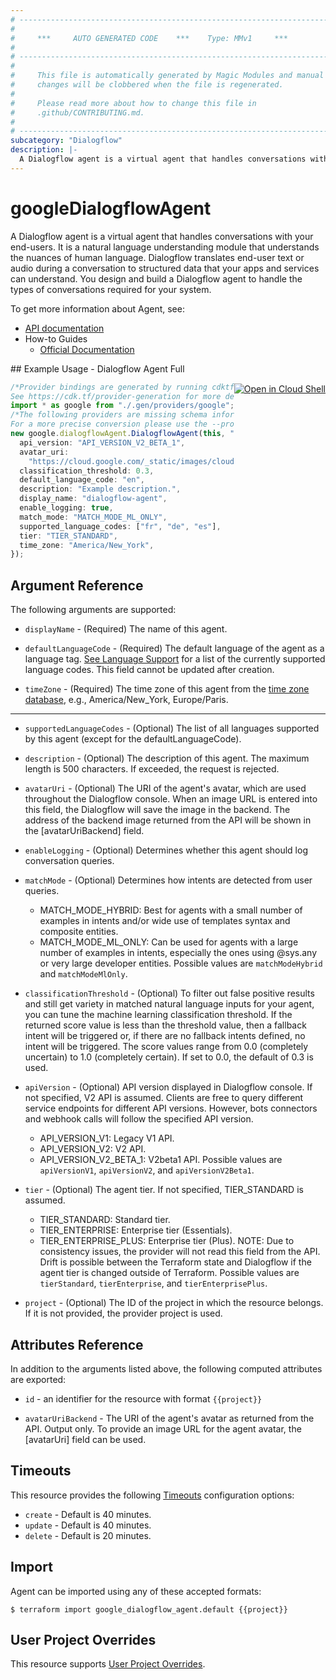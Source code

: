 ```yaml
---
# ----------------------------------------------------------------------------
#
#     ***     AUTO GENERATED CODE    ***    Type: MMv1     ***
#
# ----------------------------------------------------------------------------
#
#     This file is automatically generated by Magic Modules and manual
#     changes will be clobbered when the file is regenerated.
#
#     Please read more about how to change this file in
#     .github/CONTRIBUTING.md.
#
# ----------------------------------------------------------------------------
subcategory: "Dialogflow"
description: |-
  A Dialogflow agent is a virtual agent that handles conversations with your end-users.
---
```


# googleDialogflowAgent

A Dialogflow agent is a virtual agent that handles conversations with your end-users. It is a natural language
understanding module that understands the nuances of human language. Dialogflow translates end-user text or audio
during a conversation to structured data that your apps and services can understand. You design and build a Dialogflow
agent to handle the types of conversations required for your system.

To get more information about Agent, see:

* [API documentation](https://cloud.google.com/dialogflow/docs/reference/rest/v2/projects/agent)
* How-to Guides
  * [Official Documentation](https://cloud.google.com/dialogflow/docs/)

<div class = "oics-button" style="float: right; margin: 0 0 -15px">
  <a href="https://console.cloud.google.com/cloudshell/open?cloudshell_git_repo=https%3A%2F%2Fgithub.com%2Fterraform-google-modules%2Fdocs-examples.git&cloudshell_working_dir=dialogflow_agent_full&cloudshell_image=gcr.io%2Fgraphite-cloud-shell-images%2Fterraform%3Alatest&open_in_editor=main.tf&cloudshell_print=.%2Fmotd&cloudshell_tutorial=.%2Ftutorial.md" target="_blank">
    <img alt="Open in Cloud Shell" src="//gstatic.com/cloudssh/images/open-btn.svg" style="max-height: 44px; margin: 32px auto; max-width: 100%;">
  </a>
</div>
## Example Usage - Dialogflow Agent Full

```typescript
/*Provider bindings are generated by running cdktf get.
See https://cdk.tf/provider-generation for more details.*/
import * as google from "./.gen/providers/google";
/*The following providers are missing schema information and might need manual adjustments to synthesize correctly: google.
For a more precise conversion please use the --provider flag in convert.*/
new google.dialogflowAgent.DialogflowAgent(this, "full_agent", {
  api_version: "API_VERSION_V2_BETA_1",
  avatar_uri:
    "https://cloud.google.com/_static/images/cloud/icons/favicons/onecloud/super_cloud.png",
  classification_threshold: 0.3,
  default_language_code: "en",
  description: "Example description.",
  display_name: "dialogflow-agent",
  enable_logging: true,
  match_mode: "MATCH_MODE_ML_ONLY",
  supported_language_codes: ["fr", "de", "es"],
  tier: "TIER_STANDARD",
  time_zone: "America/New_York",
});

```

## Argument Reference

The following arguments are supported:

*   `displayName` -
    (Required)
    The name of this agent.

*   `defaultLanguageCode` -
    (Required)
    The default language of the agent as a language tag. [See Language Support](https://cloud.google.com/dialogflow/docs/reference/language)
    for a list of the currently supported language codes. This field cannot be updated after creation.

*   `timeZone` -
    (Required)
    The time zone of this agent from the [time zone database](https://www.iana.org/time-zones), e.g., America/New\_York,
    Europe/Paris.

***

*   `supportedLanguageCodes` -
    (Optional)
    The list of all languages supported by this agent (except for the defaultLanguageCode).

*   `description` -
    (Optional)
    The description of this agent. The maximum length is 500 characters. If exceeded, the request is rejected.

*   `avatarUri` -
    (Optional)
    The URI of the agent's avatar, which are used throughout the Dialogflow console. When an image URL is entered
    into this field, the Dialogflow will save the image in the backend. The address of the backend image returned
    from the API will be shown in the \[avatarUriBackend] field.

*   `enableLogging` -
    (Optional)
    Determines whether this agent should log conversation queries.

*   `matchMode` -
    (Optional)
    Determines how intents are detected from user queries.
    * MATCH\_MODE\_HYBRID: Best for agents with a small number of examples in intents and/or wide use of templates
      syntax and composite entities.
    * MATCH\_MODE\_ML\_ONLY: Can be used for agents with a large number of examples in intents, especially the ones
      using @sys.any or very large developer entities.
      Possible values are `matchModeHybrid` and `matchModeMlOnly`.

*   `classificationThreshold` -
    (Optional)
    To filter out false positive results and still get variety in matched natural language inputs for your agent,
    you can tune the machine learning classification threshold. If the returned score value is less than the threshold
    value, then a fallback intent will be triggered or, if there are no fallback intents defined, no intent will be
    triggered. The score values range from 0.0 (completely uncertain) to 1.0 (completely certain). If set to 0.0, the
    default of 0.3 is used.

*   `apiVersion` -
    (Optional)
    API version displayed in Dialogflow console. If not specified, V2 API is assumed. Clients are free to query
    different service endpoints for different API versions. However, bots connectors and webhook calls will follow
    the specified API version.
    * API\_VERSION\_V1: Legacy V1 API.
    * API\_VERSION\_V2: V2 API.
    * API\_VERSION\_V2\_BETA\_1: V2beta1 API.
      Possible values are `apiVersionV1`, `apiVersionV2`, and `apiVersionV2Beta1`.

*   `tier` -
    (Optional)
    The agent tier. If not specified, TIER\_STANDARD is assumed.
    * TIER\_STANDARD: Standard tier.
    * TIER\_ENTERPRISE: Enterprise tier (Essentials).
    * TIER\_ENTERPRISE\_PLUS: Enterprise tier (Plus).
      NOTE: Due to consistency issues, the provider will not read this field from the API. Drift is possible between
      the Terraform state and Dialogflow if the agent tier is changed outside of Terraform.
      Possible values are `tierStandard`, `tierEnterprise`, and `tierEnterprisePlus`.

*   `project` - (Optional) The ID of the project in which the resource belongs.
    If it is not provided, the provider project is used.

## Attributes Reference

In addition to the arguments listed above, the following computed attributes are exported:

*   `id` - an identifier for the resource with format `{{project}}`

*   `avatarUriBackend` -
    The URI of the agent's avatar as returned from the API. Output only. To provide an image URL for the agent avatar,
    the \[avatarUri] field can be used.

## Timeouts

This resource provides the following
[Timeouts](https://developer.hashicorp.com/terraform/plugin/sdkv2/resources/retries-and-customizable-timeouts) configuration options:

* `create` - Default is 40 minutes.
* `update` - Default is 40 minutes.
* `delete` - Default is 20 minutes.

## Import

Agent can be imported using any of these accepted formats:

```console
$ terraform import google_dialogflow_agent.default {{project}}
```

## User Project Overrides

This resource supports [User Project Overrides](https://registry.terraform.io/providers/hashicorp/google/latest/docs/guides/provider_reference#user_project_override).
